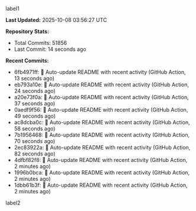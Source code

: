 
label1 
<!-- ACTIVITY_START -->
**Last Updated:** 2025-10-08 03:56:27 UTC

**Repository Stats:**
- Total Commits: 51856
- Last Commit: 14 seconds ago

**Recent Commits:**
- 6fb4971ff: 🤖 Auto-update README with recent activity (GitHub Action, 13 seconds ago)
- eb793a10e: 🤖 Auto-update README with recent activity (GitHub Action, 24 seconds ago)
- a20e73f0a: 🤖 Auto-update README with recent activity (GitHub Action, 37 seconds ago)
- 0aedf9f56: 🤖 Auto-update README with recent activity (GitHub Action, 49 seconds ago)
- ac8dcba0c: 🤖 Auto-update README with recent activity (GitHub Action, 58 seconds ago)
- 7b1956468: 🤖 Auto-update README with recent activity (GitHub Action, 70 seconds ago)
- 2ec83922a: 🤖 Auto-update README with recent activity (GitHub Action, 82 seconds ago)
- 4dfbf82f8: 🤖 Auto-update README with recent activity (GitHub Action, 2 minutes ago)
- 1996b0bca: 🤖 Auto-update README with recent activity (GitHub Action, 2 minutes ago)
- 1dbb61b3f: 🤖 Auto-update README with recent activity (GitHub Action, 2 minutes ago)
<!-- ACTIVITY_END -->

label2

